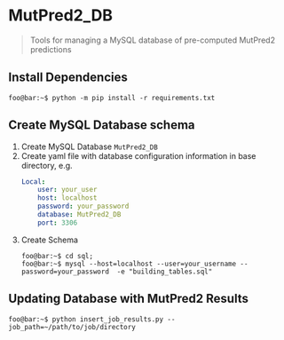 # MutPred2_DB
> Tools for managing a MySQL database of pre-computed MutPred2 predictions

## Install Dependencies
```console
foo@bar:~$ python -m pip install -r requirements.txt
```

## Create MySQL Database schema

1. Create MySQL Database `MutPred2_DB`
2. Create yaml file with database configuration information in base directory, e.g.
    ```yml
    Local:
        user: your_user
        host: localhost
        password: your_password
        database: MutPred2_DB
        port: 3306
    ```
3. Create Schema
    ```console
    foo@bar:~$ cd sql;
    foo@bar:~$ mysql --host=localhost --user=your_username --password=your_password  -e "building_tables.sql"
    ```

## Updating Database with MutPred2 Results
```console
foo@bar:~$ python insert_job_results.py --job_path=~/path/to/job/directory
```
